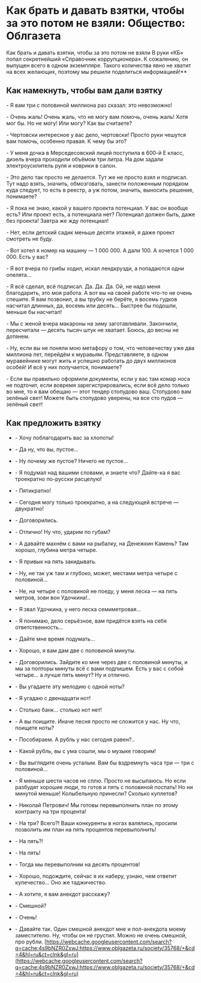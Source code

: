 # Как брать и давать взятки, чтобы за это потом не взяли: Общество: Облгазета
Как брать и давать взятки, чтобы за это потом не взяли
В руки «КБ» попал секретнейший «Справочник коррупционера». К сожалению, он выпущен всего в одном экземпляре. Такого количества явно не хватит на всех желающих, поэтому мы решили поделиться информацией!\*\*

## Как намекнуть, чтобы вам дали взятку

\- Я вам три с половиной миллиона раз сказал: это невозможно!

\- Очень жаль! Очень жаль, что не могу вам помочь, очень жаль! Хотя мог бы. Но не могу! Или могу? Как вы считаете?

\- Чертовски интересное у вас дело, чертовски! Просто руки чешутся вам помочь, особенно правая. К чему бы это?

\- У меня дочка в Мерседесовский лицей поступила в 600-й Е класс, дизель вчера проходили объёмом три литра. На дом задали электроусилитель руля и коврики в салон.

\- Это дело так просто не делается. Тут же не просто взял и подписал. Тут надо взять, значить, обмозговать, занести положенным порядком куда следует, то есть в реестр, а уж потом, значить, выносить решение, понимаете?

\- Я пока не знаю, какой у вашего проекта потенциал. У вас он вообще есть? Или проект есть, а потенциала нет? Потенциал должен быть, даже без проекта! Завтра же жду потенциал!

\- Нет, если детский садик меньше десяти этажей, я даже проект смотреть не буду.

\- Вот хотел я номер на машину — 1 000 000. А дали 100. А хочется 1 000 000. Есть у вас?

\- Я вот вчера по грибы ходил, искал лендкрузди, а попадаются одни опелята…

\- Я всё сделал, всё подписал. Да. Да. Да. Ой, не надо меня благодарить, это моя работа. А вот вы на своей работе что-то не очень спешите. Я вам позвонил, а вы трубку не берёте, я восемь гудков насчитал длинных, да, восемь или десять… Быстрее бы подошли, меньше бы насчитал!

\- Мы с женой вчера макароны на зиму заготавливали. Закончили, пересчитали — десять тысяч штук не хватает. Боюсь, до весны не дотянем.

\- Ну, если вы не поняли мою метафору о том, что человечеству уже два миллиона лет, перейдём к муравьям. Представляете, в одном муравейнике могут жить и успешно работать до двух миллионов особей! И всё у них получается, понимаете?

\- Если вы правильно оформили документы, если у вас там комар носа не подточит, если вовремя зарегистрировались, если всё дело только во мне, то я вам обещаю — этот тендер стопудово ваш. Стопудово вам зелёный свет! Можете быть стопудово уверены, на все сто пудов — зелёный свет!

## Как предложить взятку

-   \- Хочу поблагодарить вас за хлопоты!

-   \- Да ну, что вы, пустое…

-   \- Ну почему же пустое? Ничего не пустое…

-   \- Я подумал над вашими словами, и знаете что? Дайте-ка я вас троекратно по-русски расцелую!

-   \- Пятикратно!

-   \- Сегодня могу только троекратно, а на следующей встрече — двукратно!

-   \- Договорились.

-   \- Отлично! Ну что, ударим по губам?

-   \- А давайте махнём с вами на рыбалку, на Денежкин Камень? Там хорошо, глубина метра четыре.

-   \- Я привык на пять закидывать.

-   \- Ну, не так уж там и глубоко, может, местами метра четыре с половиной…

-   \- Не, на четыре с половиной не поеду, у меня леска — на пять метров, зови вон Удочкина!..

-   \- Я звал Удочкина, у него леска семиметровая…

-   \- Я понимаю, дело серьёзное, вам придётся взять на себя ответственность…

-   \- Дайте мне время подумать…

-   \- Хорошо, я вам дам две с половиной минуты.

-   \- Договорились. Зайдите ко мне через две с половиной минуты, и мы за полторы минуты всё с вами подпишем. Есть у вас с собой четыре… а лучше пять минут? Ну и отлично.

-   \- Вы угадаете эту мелодию с одной ноты?

-   \- Я угадаю с двенадцати нот!

-   \- Столько банк… столько нот нет!

-   \- А вы поищите. Иначе песня просто не сложится у нас. Ну что, поищете ноты?

-   \- Пособираем. А рубль у нас сегодня равен?..

-   \- Какой рубль, вы с ума сошли, мы о музыке говорим!

-   \- Вы выглядите очень усталым. Вам бы вздремнуть часа три — три с половиной…

-   \- Я меньше шести часов не сплю. Просто не высыпаюсь. Но если разбудят хорошие люди, то готов и пять с половиной поспать! Но ни минутой меньше! Колыбельную принесли? Сколько куплетов?

-   \- Николай Петрович! Мы готовы перевыполнить план по этому контракту на три процента!

-   \- На три? Всего?! Ваши конкуренты в ногах валялись, просили позволить им план на пять процентов перевыполнить!

-   \- На пять?!

-   \- На пять!

-   \- Тогда мы перевыполним на десять процентов!

-   \- Хорошо, подождите, сейчас я их наберу, узнаю, чем ответит купечество… Оно же таджичество.

-   \- А хотите, я вам анекдот расскажу?

-   \- Смешной?

-   \- Очень!

-   \- Давайте так. Один смешной анекдот мне и пол-анекдота моему заместителю. Ну, чтобы он не грустил. Можно не очень смешной, про рубли. 
    [https://webcache.googleusercontent.com/search?q=cache:4s9bNZR0ZxwJ:https://www.oblgazeta.ru/society/35768/+&cd=4&hl=ru&ct=clnk&gl=ru](https://webcache.googleusercontent.com/search?q=cache:4s9bNZR0ZxwJ:https://www.oblgazeta.ru/society/35768/+&cd=4&hl=ru&ct=clnk&gl=ru)
